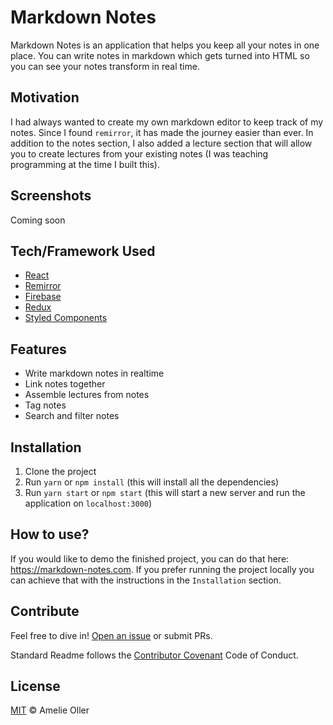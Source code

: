 # Markdown Notes

Markdown Notes is an application that helps you keep all your notes in one place. You can write notes in markdown which gets turned into HTML so you can see your notes transform in real time.

## Motivation

I had always wanted to create my own markdown editor to keep track of my notes. Since I found `remirror`, it has made the journey easier than ever. In addition to the notes section, I also added a lecture section that will allow you to create lectures from your existing notes (I was teaching programming at the time I built this).

## Screenshots

Coming soon

## Tech/Framework Used

- [React](https://reactjs.org/)
- [Remirror](https://github.com/remirror/remirror)
- [Firebase](https://firebase.google.com/)
- [Redux](https://redux.js.org/)
- [Styled Components](https://styled-components.com/)

## Features

- Write markdown notes in realtime
- Link notes together
- Assemble lectures from notes
- Tag notes
- Search and filter notes

## Installation

1. Clone the project
2. Run `yarn` or `npm install` (this will install all the dependencies)
3. Run `yarn start` or `npm start` (this will start a new server and run the application on `localhost:3000`)

## How to use?

If you would like to demo the finished project, you can do that here: https://markdown-notes.com. If you prefer running the project locally you can achieve that with the instructions in the `Installation` section.

## Contribute

Feel free to dive in! [Open an issue](https://github.com/amelieoller/markdown-notes/issues/new) or submit PRs.

Standard Readme follows the [Contributor Covenant](http://contributor-covenant.org/version/1/3/0/) Code of Conduct.

## License

[MIT](LICENSE) © Amelie Oller
